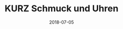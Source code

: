 ---
title:          "KURZ Schmuck und Uhren"
date:           "2018-07-05"
draft:          false
robotsExclude:  true
---